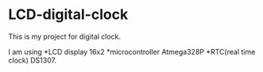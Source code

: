 # LCD-digital-clock

This is my project for digital clock.

I am using 
	*LCD display 16x2
	*microcontroller Atmega328P
	*RTC(real time clock) DS1307.